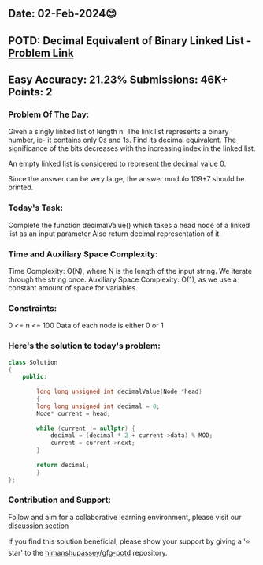 ## Date: 02-Feb-2024😊

## POTD: Decimal Equivalent of Binary Linked List - [Problem Link](https://www.geeksforgeeks.org/problems/implement-atoi/1)

## Easy Accuracy: 21.23% Submissions: 46K+ Points: 2

### Problem Of The Day:

Given a singly linked list of length n. The link list represents a binary number, ie- it contains only 0s and 1s. Find its decimal equivalent.
The significance of the bits decreases with the increasing index in the linked list.

An empty linked list is considered to represent the decimal value 0. 

Since the answer can be very large, the answer modulo 109+7 should be printed.

### Today's Task:

Complete the function decimalValue() which takes a head node of a linked list as an input parameter 
Also return decimal representation of it.

### Time and Auxiliary Space Complexity:

Time Complexity: O(N), where N is the length of the input string. We iterate through the string once.
Auxiliary Space Complexity: O(1), as we use a constant amount of space for variables.

### Constraints:
0 <= n <= 100
Data of each node is either 0 or 1

### Here's the solution to today's problem:
```cpp 		 
class Solution
{
    public:
         
        long long unsigned int decimalValue(Node *head)
        {
        long long unsigned int decimal = 0;
        Node* current = head;
        
        while (current != nullptr) {
            decimal = (decimal * 2 + current->data) % MOD;
            current = current->next;
        }
        
        return decimal;
        }
};

```

### Contribution and Support:

Follow and aim for a collaborative learning environment, please visit our [discussion section](https://github.com/himanshupassey/gfg-potd/discussions)

If you find this solution beneficial, please show your support by giving a '⭐ star' to the [himanshupassey/gfg-potd](https://github.com/himanshupassey/gfg-potd) repository.

